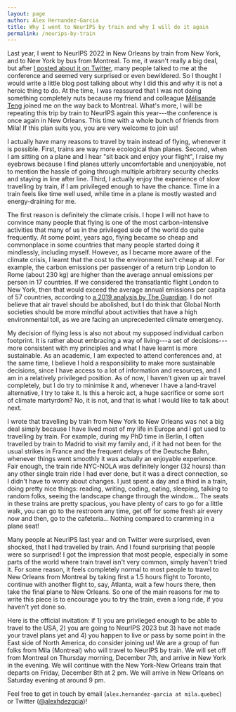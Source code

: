 ```yaml
---
layout: page
author: Alex Hernandez-Garcia
title: Why I went to NeurIPS by train and why I will do it again
permalink: /neurips-by-train
---
```

Last year, I went to NeurIPS 2022 in New Orleans by train from New York, and to New York by bus from Montreal. To me, it wasn't really a big deal, but after [I posted about it on Twitter](https://x.com/alexhdezgcia/status/1596008843536105472?s=20), many people talked to me at the conference and seemed very surprised or even bewildered. So I thought I would write a little blog post talking about why I did this and why it is not a heroic thing to do. At the time, I was reassured that I was not doing something completely nuts because my friend and colleague [Mélisande Teng](https://melisandeteng.github.io/) joined me on the way back to Montreal. What's more, I will be repeating this trip by train to NeurIPS again this year---the conference is once again in New Orleans. This time with a whole bunch of friends from Mila! If this plan suits you, you are very welcome to join us!

I actually have many reasons to travel by train instead of flying, whenever it is possible. First, trains are way more ecological than planes. Second, when I am sitting on a plane and I hear "sit back and enjoy your flight", I raise my eyebrows because I find planes utterly uncomfortable and unenjoyable, not to mention the hassle of going through multiple arbitrary security checks and staying in line after line. Third, I actually enjoy the experience of slow travelling by train, if I am privileged enough to have the chance. Time in a train feels like time well used, while time in a plane is mostly wasted and energy-draining for me.

The first reason is definitely the climate crisis. I hope I will not have to convince many people that flying is one of the most carbon-intensive activities that many of us in the privileged side of the world do quite frequently. At some point, years ago, flying became so cheap and commonplace in some countries that many people started doing it mindlessly, including myself. However, as I became more aware of the climate crisis, I learnt that the cost to the environment isn't cheap at all. For example, the carbon emissions per passenger of a return trip London to Rome (about 230 kg) are higher than the average annual emissions per person in 17 countries. If we considered the transatlantic flight London to New York, then that would exceed the average annual emissions per capita of 57 countries, according to [a 2019 analysis by The Guardian](https://www.theguardian.com/environment/ng-interactive/2019/jul/19/carbon-calculator-how-taking-one-flight-emits-as-much-as-many-people-do-in-a-year). I do not believe that air travel should be abolished, but I do think that Global North societies should be more mindful about activities that have a high environmental toll, as we are facing an unprecedented climate emergency.

My decision of flying less is also not about my supposed individual carbon footprint. It is rather about embracing a way of living---a set of decisions---more consistent with my principles and what I have learnt is more sustainable. As an academic, I am expected to attend conferences and, at the same time, I believe I hold a responsibility to make more sustainable decisions, since I have access to a lot of information and resources, and I am in a relatively privileged position. As of now, I haven't given up air travel completely, but I do try to minimise it and, whenever I have a land-travel alternative, I try to take it. Is this a heroic act, a huge sacrifice or some sort of climate martyrdom? No, it is not, and that is what I would like to talk about next.

I wrote that travelling by train from New York to New Orleans was not a big deal simply because I have lived most of my life in Europe and I got used to travelling by train. For example, during my PhD time in Berlin, I often travelled by train to Madrid to visit my family and, if it had not been for the usual strikes in France and the frequent delays of the Deutsche Bahn, whenever things went smoothly it was actually an enjoyable experience. Fair enough, the train ride NYC-NOLA was definitely longer (32 hours) than any other single train ride I had ever done, but it was a direct connection, so I didn't have to worry about changes. I just spent a day and a third in a train, doing pretty nice things: reading, writing, coding, eating, sleeping, talking to random folks, seeing the landscape change through the window... The seats in these trains are pretty spacious, you have plenty of cars to go for a little walk, you can go to the restroom any time, get off for some fresh air every now and then, go to the cafeteria... Nothing compared to cramming in a plane seat!

Many people at NeurIPS last year and on Twitter were surprised, even shocked, that I had travelled by train. And I found surprising that people were so surprised! I got the impression that most people, especially in some parts of the world where train travel isn't very common, simply haven't tried it. For some reason, it feels completely normal to most people to travel to New Orleans from Montreal by taking first a 1.5 hours flight to Toronto, continue with another flight to, say, Atlanta, wait a few hours there, then take the final plane to New Orleans. So one of the main reasons for me to write this piece is to encourage you to try the train, even a long ride, if you haven't yet done so.

Here is the official invitation: if 1) you are privileged enough to be able to travel to the USA, 2) you are going to NeurIPS 2023 but 3) have not made your travel plans yet and 4) you happen to live or pass by some point in the East side of North America, do consider joining us! We are a group of fun folks from Mila (Montreal) who will travel to NeurIPS by train. We will set off from Montreal on Thursday morning, December 7th, and arrive in New York in the evening. We will continue with the New York-New Orleans train that departs on Friday, December 8th at 2 pm. We will arrive in New Orleans on Saturday evening at around 9 pm. 

Feel free to get in touch by email (`alex.hernandez-garcia at mila.quebec`) or Twitter ([@alexhdezgcia](https://twitter.com/alexhdezgcia))!
